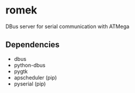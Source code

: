 # romek
DBus server for serial communication with ATMega

## Dependencies
- dbus
- python-dbus
- pygtk
- apscheduler (pip)
- pyserial (pip)